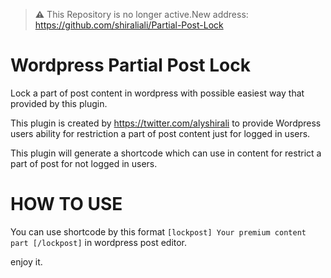 
> **:warning:** This Repository is no longer active.New address: https://github.com/shiraliali/Partial-Post-Lock

# Wordpress Partial Post Lock
Lock a part of post content in wordpress with possible easiest way that provided by this plugin.

This plugin is created by https://twitter.com/alyshirali to provide Wordpress users ability for restriction a part of post content just for logged in users.

This plugin will generate a shortcode which can use in content for restrict a part of post for not logged in users.

# HOW TO USE
You can use shortcode by this format `[lockpost] Your premium content part [/lockpost]` in wordpress post editor.

enjoy it.
